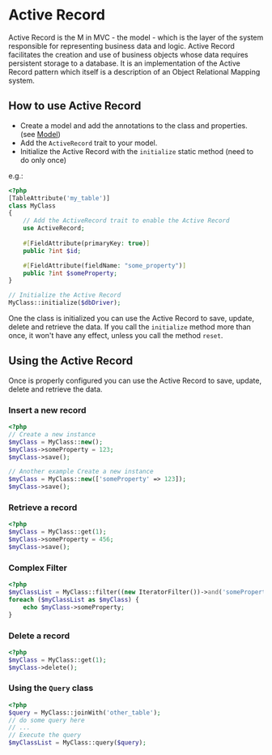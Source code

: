 # Active Record

Active Record is the M in MVC - the model - which is the layer of the system responsible
for representing business data and logic. Active Record facilitates the creation and use of
business objects whose data requires persistent storage to a database.
It is an implementation of the Active Record pattern which itself is a description of an
Object Relational Mapping system.

## How to use Active Record

- Create a model and add the annotations to the class and properties. (see [Model](model.md))
- Add the `ActiveRecord` trait to your model.
- Initialize the Active Record with the `initialize` static method (need to do only once)

e.g.:

```php
<?php
[TableAttribute('my_table')]
class MyClass
{
    // Add the ActiveRecord trait to enable the Active Record
    use ActiveRecord;
    
    #[FieldAttribute(primaryKey: true)]
    public ?int $id;

    #[FieldAttribute(fieldName: "some_property")]
    public ?int $someProperty;
}

// Initialize the Active Record
MyClass::initialize($dbDriver);
```

One the class is initialized you can use the Active Record to save, update, delete and retrieve the data.
If you call the `initialize` method more than once, it won't have any effect, unless you call the method `reset`.

## Using the Active Record

Once is properly configured you can use the Active Record to save, update, delete and retrieve the data.

### Insert a new record

```php
<?php
// Create a new instance
$myClass = MyClass::new();
$myClass->someProperty = 123;
$myClass->save();

// Another example Create a new instance 
$myClass = MyClass::new(['someProperty' => 123]);
$myClass->save();
```

### Retrieve a record

```php
<?php
$myClass = MyClass::get(1);
$myClass->someProperty = 456;
$myClass->save();
```

### Complex Filter

```php
<?php
$myClassList = MyClass::filter((new IteratorFilter())->and('someProperty', Relation::EQUAL, 123));
foreach ($myClassList as $myClass) {
    echo $myClass->someProperty;
}
```

### Delete a record

```php
<?php
$myClass = MyClass::get(1);
$myClass->delete();
```

### Using the `Query` class

```php
<?php
$query = MyClass::joinWith('other_table');
// do some query here
// ...
// Execute the query
$myClassList = MyClass::query($query);
```
